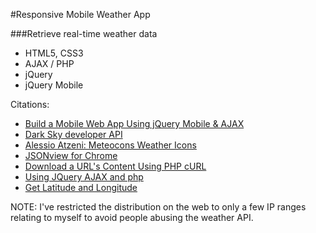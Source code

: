 #Responsive Mobile Weather App

###Retrieve real-time weather data    

* HTML5, CSS3
* AJAX / PHP
* jQuery
* jQuery Mobile


    


Citations:   

* [Build a Mobile Web App Using jQuery Mobile & AJAX](https://www.youtube.com/playlist?list=PLWyjPWK51nBVANRhi0077JKVs2iMf9HA8)   
* [Dark Sky developer API](https://darksky.net/dev/)   
* [ Alessio Atzeni: Meteocons Weather Icons](http://www.alessioatzeni.com/meteocons/)   
* [JSONview for Chrome](https://chrome.google.com/webstore/detail/jsonview/chklaanhfefbnpoihckbnefhakgolnmc)   
* [Download a URL's Content Using PHP cURL](https://davidwalsh.name/curl-download)   
* [Using JQuery AJAX and php](https://openenergymonitor.org/emon/node/107)   
* [Get Latitude and Longitude](http://www.latlong.net/)   

NOTE: I've restricted the distribution on the web to only a few IP ranges relating to myself to avoid people abusing the weather API.
